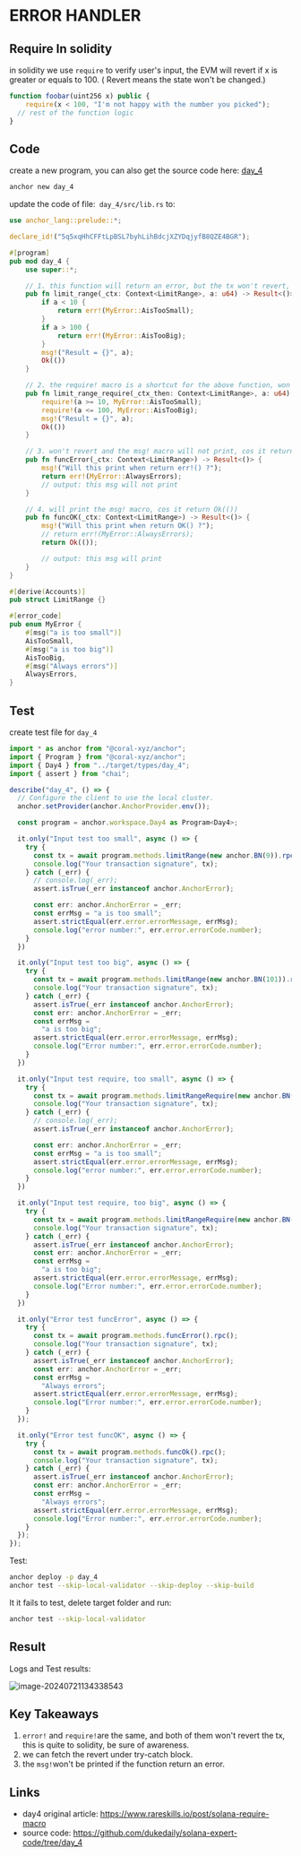# ERROR HANDLER

## Require In solidity

in solidity we use `require` to verify user's input, the EVM will revert if x is greater or equals to 100. (	Revert means the state won't be changed.)

```js
function foobar(uint256 x) public {
	require(x < 100, "I'm not happy with the number you picked");
  // rest of the function logic
}
```



## Code

create a new program, you can also get the source code here:  [day_4](https://github.com/dukedaily/solana-expert-code/tree/day_4)

```sh
anchor new day_4
```

update the code of file:` day_4/src/lib.rs` to: 

```rust
use anchor_lang::prelude::*;

declare_id!("5q5xqHhCFFtLpBSL7byhLihBdcjXZYDqjyfB8QZE4BGR");

#[program]
pub mod day_4 {
    use super::*;

    // 1. this function will return an error, but the tx won't revert, differ from solidity!
    pub fn limit_range(_ctx: Context<LimitRange>, a: u64) -> Result<()> {
        if a < 10 {
            return err!(MyError::AisTooSmall);
        }
        if a > 100 {
            return err!(MyError::AisTooBig);
        }
        msg!("Result = {}", a);
        Ok(())
    }

    // 2. the require! macro is a shortcut for the above function, won't revert the tx neither
    pub fn limit_range_require(_ctx_then: Context<LimitRange>, a: u64) -> Result<()> {
        require!(a >= 10, MyError::AisTooSmall);
        require!(a <= 100, MyError::AisTooBig);
        msg!("Result = {}", a);
        Ok(())
    }

    // 3. won't revert and the msg! macro will not print, cos it return err!() instead of Ok(())
    pub fn funcError(_ctx: Context<LimitRange>) -> Result<()> {
        msg!("Will this print when return err!() ?");
        return err!(MyError::AlwaysErrors);
        // output: this msg will not print
    }

    // 4. will print the msg! macro, cos it return Ok(())
    pub fn funcOK(_ctx: Context<LimitRange>) -> Result<()> {
        msg!("Will this print when return OK() ?");
        // return err!(MyError::AlwaysErrors);
        return Ok(());

        // output: this msg will print
    }
}

#[derive(Accounts)]
pub struct LimitRange {}

#[error_code]
pub enum MyError {
    #[msg("a is too small")]
    AisTooSmall,
    #[msg("a is too big")]
    AisTooBig,
    #[msg("Always errors")]
    AlwaysErrors,
}
```

## Test

create test file for `day_4`

```ts 
import * as anchor from "@coral-xyz/anchor";
import { Program } from "@coral-xyz/anchor";
import { Day4 } from "../target/types/day_4";
import { assert } from "chai";

describe("day_4", () => {
  // Configure the client to use the local cluster.
  anchor.setProvider(anchor.AnchorProvider.env());

  const program = anchor.workspace.Day4 as Program<Day4>;

  it.only("Input test too small", async () => {
    try {
      const tx = await program.methods.limitRange(new anchor.BN(9)).rpc();
      console.log("Your transaction signature", tx);
    } catch (_err) {
      // console.log(_err);
      assert.isTrue(_err instanceof anchor.AnchorError);

      const err: anchor.AnchorError = _err;
      const errMsg = "a is too small";
      assert.strictEqual(err.error.errorMessage, errMsg);
      console.log("error number:", err.error.errorCode.number);
    }
  })

  it.only("Input test too big", async () => {
    try {
      const tx = await program.methods.limitRange(new anchor.BN(101)).rpc();
      console.log("Your transaction signature", tx);
    } catch (_err) {
      assert.isTrue(_err instanceof anchor.AnchorError);
      const err: anchor.AnchorError = _err;
      const errMsg =
        "a is too big";
      assert.strictEqual(err.error.errorMessage, errMsg);
      console.log("Error number:", err.error.errorCode.number);
    }
  })

  it.only("Input test require, too small", async () => {
    try {
      const tx = await program.methods.limitRangeRequire(new anchor.BN(9)).rpc();
      console.log("Your transaction signature", tx);
    } catch (_err) {
      // console.log(_err);
      assert.isTrue(_err instanceof anchor.AnchorError);

      const err: anchor.AnchorError = _err;
      const errMsg = "a is too small";
      assert.strictEqual(err.error.errorMessage, errMsg);
      console.log("error number:", err.error.errorCode.number);
    }
  })

  it.only("Input test require, too big", async () => {
    try {
      const tx = await program.methods.limitRangeRequire(new anchor.BN(101)).rpc();
      console.log("Your transaction signature", tx);
    } catch (_err) {
      assert.isTrue(_err instanceof anchor.AnchorError);
      const err: anchor.AnchorError = _err;
      const errMsg =
        "a is too big";
      assert.strictEqual(err.error.errorMessage, errMsg);
      console.log("Error number:", err.error.errorCode.number);
    }
  })

  it.only("Error test funcError", async () => {
    try {
      const tx = await program.methods.funcError().rpc();
      console.log("Your transaction signature", tx);
    } catch (_err) {
      assert.isTrue(_err instanceof anchor.AnchorError);
      const err: anchor.AnchorError = _err;
      const errMsg =
        "Always errors";
      assert.strictEqual(err.error.errorMessage, errMsg);
      console.log("Error number:", err.error.errorCode.number);
    }
  });

  it.only("Error test funcOK", async () => {
    try {
      const tx = await program.methods.funcOk().rpc();
      console.log("Your transaction signature", tx);
    } catch (_err) {
      assert.isTrue(_err instanceof anchor.AnchorError);
      const err: anchor.AnchorError = _err;
      const errMsg =
        "Always errors";
      assert.strictEqual(err.error.errorMessage, errMsg);
      console.log("Error number:", err.error.errorCode.number);
    }
  });
});
```

Test:

```sh
anchor deploy -p day_4
anchor test --skip-local-validator --skip-deploy --skip-build
```

It it fails to test, delete target folder and run:

```sh
anchor test --skip-local-validator
```

## Result

Logs and Test results:

![image-20240721134338543](./assets/image-20240721134338543.png)



## Key Takeaways

1. `error!` and `require!`are the same, and both of them won't revert the tx, this is quite to solidity, be sure of awareness.
2. we can fetch the revert under try-catch block.
3. the `msg!`won't be printed if the function return an error.



## Links

- day4 original article: https://www.rareskills.io/post/solana-require-macro
- source code: https://github.com/dukedaily/solana-expert-code/tree/day_4

